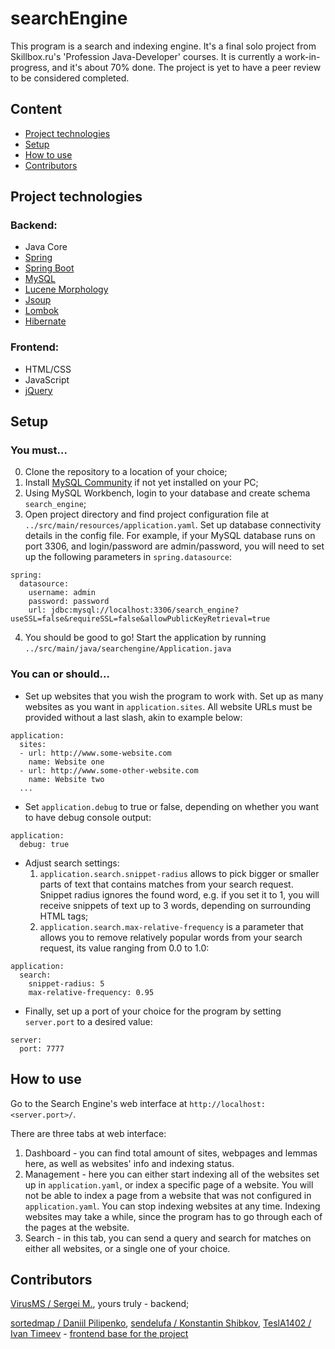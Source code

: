 # searchEngine
This program is a search and indexing engine. It's a final solo project from Skillbox.ru's 'Profession Java-Developer' courses. It is currently a work-in-progress, and it's about 70% done. The project is yet to have a peer review to be considered completed.

## Content
- [Project technologies](#project-technologies)
- [Setup](#setup)
- [How to use](#how-to-use)
- [Contributors](#contributors)

## Project technologies
### Backend:
- Java Core
- [Spring](https://spring.io/)
- [Spring Boot](https://spring.io/projects/spring-boot)
- [MySQL](https://www.mysql.com/)
- [Lucene Morphology](https://mvnrepository.com/artifact/org.apache.lucene.morphology)
- [Jsoup](https://jsoup.org/)
- [Lombok](https://projectlombok.org/)
- [Hibernate](https://hibernate.org/)

### Frontend:
- HTML/CSS
- JavaScript
- [jQuery](https://jquery.com/)

## Setup

### You must...
0. Clone the repository to a location of your choice;
1. Install [MySQL Community](https://dev.mysql.com/downloads/installer/) if not yet installed on your PC;
2. Using MySQL Workbench, login to your database and create schema `search_engine`;
3. Open project directory and find project configuration file at `../src/main/resources/application.yaml`.
  Set up database connectivity details in the config file. For example, if your MySQL database runs on port 3306, and login/password are admin/password, you will need to set up the following parameters in `spring.datasource`:
```
spring:
  datasource:
    username: admin
    password: password
    url: jdbc:mysql://localhost:3306/search_engine?useSSL=false&requireSSL=false&allowPublicKeyRetrieval=true
```

4. You should be good to go! Start the application by running `../src/main/java/searchengine/Application.java`

### You can or should... 
- Set up websites that you wish the program to work with. Set up as many websites as you want in `application.sites`. All website URLs must be provided without a last slash, akin to example below:

```
application:
  sites:
  - url: http://www.some-website.com
    name: Website one
  - url: http://www.some-other-website.com
    name: Website two
  ...
```

- Set `application.debug` to true or false, depending on whether you want to have debug console output:

```
application:
  debug: true
```

- Adjust search settings:
  1) `application.search.snippet-radius` allows to pick bigger or smaller parts of text that contains matches from your search request. Snippet radius ignores the found word, e.g. if you set it to 1, you will receive snippets of text up to 3 words, depending on surrounding HTML tags;
  2) `application.search.max-relative-frequency` is a parameter that allows you to remove relatively popular words from your search request, its value ranging from 0.0 to 1.0:

```
application:
  search:
    snippet-radius: 5
    max-relative-frequency: 0.95
```

- Finally, set up a port of your choice for the program by setting `server.port` to a desired value:

```
server:
  port: 7777
```

## How to use

Go to the Search Engine's web interface at `http://localhost:<server.port>/`.

There are three tabs at web interface:
1. Dashboard - you can find total amount of sites, webpages and lemmas here, as well as websites' info and indexing status.
2. Management - here you can either start indexing all of the websites set up in `application.yaml`, or index a specific page of a website.
  You will not be able to index a page from a website that was not configured in `application.yaml`.
  You can stop indexing websites at any time. Indexing websites may take a while, since the program has to go through each of the pages at the website.
3. Search - in this tab, you can send a query and search for matches on either all websites, or a single one of your choice.

## Contributors

[VirusMS / Sergei M.](https://github.com/VirusMS), yours truly - backend;

[sortedmap / Daniil Pilipenko](https://github.com/sortedmap), [sendelufa / Konstantin Shibkov](https://github.com/sendelufa), [TeslA1402 / Ivan Timeev](https://github.com/TeslA1402) - [frontend base for the project](https://github.com/sortedmap/searchengine)
